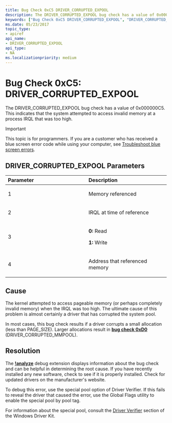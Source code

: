 ```yaml
---
title: Bug Check 0xC5 DRIVER_CORRUPTED_EXPOOL
description: The DRIVER_CORRUPTED_EXPOOL bug check has a value of 0x000000C5. This indicates that the system attempted to access invalid memory at a process IRQL that was too high.
keywords: ["Bug Check 0xC5 DRIVER_CORRUPTED_EXPOOL", "DRIVER_CORRUPTED_EXPOOL"]
ms.date: 05/23/2017
topic_type:
- apiref
api_name:
- DRIVER_CORRUPTED_EXPOOL
api_type:
- NA
ms.localizationpriority: medium
---
```


# Bug Check 0xC5: DRIVER\_CORRUPTED\_EXPOOL


The DRIVER\_CORRUPTED\_EXPOOL bug check has a value of 0x000000C5. This indicates that the system attempted to access invalid memory at a process IRQL that was too high.

> [!IMPORTANT]
> This topic is for programmers. If you are a customer who has received a blue screen error code while using your computer, see [Troubleshoot blue screen errors](https://www.windows.com/stopcode).


## DRIVER\_CORRUPTED\_EXPOOL Parameters


<table>
<colgroup>
<col width="50%" />
<col width="50%" />
</colgroup>
<thead>
<tr class="header">
<th align="left">Parameter</th>
<th align="left">Description</th>
</tr>
</thead>
<tbody>
<tr class="odd">
<td align="left"><p>1</p></td>
<td align="left"><p>Memory referenced</p></td>
</tr>
<tr class="even">
<td align="left"><p>2</p></td>
<td align="left"><p>IRQL at time of reference</p></td>
</tr>
<tr class="odd">
<td align="left"><p>3</p></td>
<td align="left"><p><strong>0:</strong> Read</p>
<p><strong>1:</strong> Write</p></td>
</tr>
<tr class="even">
<td align="left"><p>4</p></td>
<td align="left"><p>Address that referenced memory</p></td>
</tr>
</tbody>
</table>

 

Cause
-----

The kernel attempted to access pageable memory (or perhaps completely invalid memory) when the IRQL was too high. The ultimate cause of this problem is almost certainly a driver that has corrupted the system pool.

In most cases, this bug check results if a driver corrupts a small allocation (less than PAGE\_SIZE). Larger allocations result in [**bug check 0xD0**](bug-check-0xd0--driver-corrupted-mmpool.md) (DRIVER\_CORRUPTED\_MMPOOL).

Resolution
----------

The [**!analyze**](-analyze.md) debug extension displays information about the bug check and can be helpful in determining the root cause. If you have recently installed any new software, check to see if it is properly installed. Check for updated drivers on the manufacturer's website.

To debug this error, use the special pool option of Driver Verifier. If this fails to reveal the driver that caused the error, use the Global Flags utility to enable the special pool by pool tag.

For information about the special pool, consult the [Driver Verifier](../devtest/driver-verifier.md) section of the Windows Driver Kit.

 


